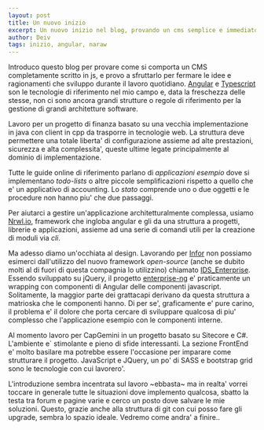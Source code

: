 ```yaml
---
layout: post
title: Un nuovo inizio
excerpt: Un nuovo inizio nel blog, provando un cms semplice e immediato per parlare di codice, development e frameworks. Cosa succede quando si inizia a implementare qualcosa di complesso in Angular?
author: Deiv
tags: inizio, angular, naraw
---
```


Introduco questo blog per provare come si comporta un CMS completamente scritto in js, e provo a sfruttarlo per fermare le idee e ragionamenti che sviluppo durante il lavoro quotidiano. [Angular](https://angular.io) e [Typescript](#) son le tecnologie di riferimento nel mio campo e, data la freschezza delle stesse, non ci sono ancora grandi strutture o regole di riferimento per la gestione di grandi architetture software.

Lavoro per un progetto di finanza basato su una vecchia implementazione in java con client in cpp da trasporre in tecnologie web. La struttura deve permettere una totale liberta' di configurazione assieme ad alte prestazioni, sicurezza e alta complessita', queste ultime legate principalmente al dominio di implementazione.

Tutte le guide online di riferimento parlano di _applicazioni esempio_ dove si implementano _todo-lists_ o altre piccole semplificazioni rispetto a quello che e' un applicativo di accounting. Lo _stato_ comprende uno o due oggetti e le procedure non hanno piu' che due passaggi.

Per aiutarci a gestire un'applicazione architetturalmente complessa, usiamo [Nrwl.io](https://nrwl.io), framework che ingloba angular e gli da una struttura a progetti, librerie e applicazioni, assieme ad una serie di comandi utili per la creazione di moduli via _cli_.

Ma adesso diamo un'occhiata al design. Lavorando per [Infor](infor.com) non possiamo esimerci dall'utilizzo del nuovo framework _open-source_ (anche se dubito molti al di fuori di questa compagnia lo utilizzino) chiamato [IDS_Enterprise](https://github.com/infor-design/enterprise). Essendo sviluppato su jQuery, il progetto [enterprise-ng](https://github.com/infor-design/enterprise-ng) e' praticamente un wrapping con componenti di Angular delle componenti javascript. Solitamente, la maggior parte dei grattacapi derivano da questa struttura a matrioska che le componenti hanno. Di per se', graficamente e' pure carino, il problema e' il dolore che porta cercare di sviluppare qualcosa di piu' complesso che l'applicazione esempio con le componenti interne.

Al momento lavoro per CapGemini in un progetto basato su Sitecore e C#. L'ambiente e` stimolante e pieno di sfide interessanti. La sezione FrontEnd e' molto basilare ma potrebbe essere l'occasione per imparare come strutturare il progetto. JavaScript e JQuery, un po' di SASS e bootstrap grid sono le tecnologie con cui lavorero'.

L'introduzione sembra incentrata sul lavoro ~ebbasta~ ma in realta' vorrei toccare in generale tutte le situazioni dove implemento qualcosa, sbatto la testa tra forum e pagine varie e cerco un posto dove salvare le mie soluzioni. Questo, grazie anche alla struttura di git con cui posso fare gli upgrade, sembra lo spazio ideale. Vedremo come andra' a finire..
